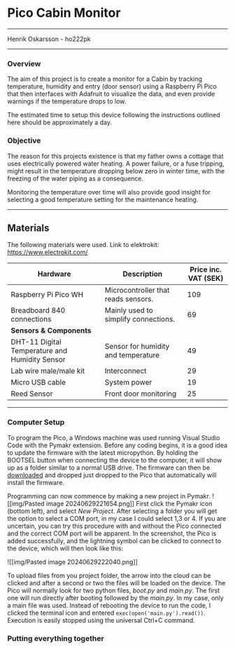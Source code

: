 # Pico Cabin Monitor
---

Henrik Oskarsson - ho222pk

---
### Overview

The aim of this project is to create a monitor for a Cabin by tracking temperature, humidity and entry (door sensor) using a Raspberry Pi Pico that then interfaces with Adafruit to visualize the data, and even provide warnings if the temperature drops to low.

The estimated time to setup this device following the instructions outlined here should be approximately a day. 

### Objective

The reason for this projects existence is that my father owns a cottage that uses electrically powered water heating. A power failure, or a fuse tripping, might result in the temperature dropping below zero in winter time,  with the freezing of the water piping as a consequence. 

Monitoring the temperature over time will also provide good insight for selecting a good temperature setting for the maintenance heating.


---
## Materials

The following materials were used.
Link to elektrokit: https://www.electrokit.com/

| Hardware                                       | Description                          | Price inc. VAT (SEK) |
| ---------------------------------------------- | ------------------------------------ | -------------------- |
| Raspberry Pi Pico WH                           | Microcontroller that reads sensors.  | 109                  |
| Breadboard 840 connections                     | Mainly used to simplify connections. | 69                   |
| **Sensors & Components**                       |                                      |                      |
| DHT-11 Digital Temperature and Humidity Sensor | Sensor for humidity and temperature  | 49                   |
| Lab wire male/male kit                         | Interconnect                         | 29                   |
| Micro USB cable                                | System power                         | 19                   |
| Reed Sensor                                    | Front door monitoring                | 25                   |

---

### Computer Setup

To program the Pico, a Windows machine was used running Visual Studio Code with the Pymakr extension. Before any coding begins, it is a good idea to update the firmware with the latest micropython. By holding the BOOTSEL button when connecting the device to the computer, it will show up as a folder similar to a normal USB drive. The firmware can then be [downloaded](https://micropython.org/download/RPI_PICO_W/) and dropped just dropped to the Pico that automatically will install the firmware. 

Programming can now commence by making a new project in Pymakr.
![[img/Pasted image 20240629221654.png]]
First click the Pymakr icon (bottom left), and select *New Project*.  After selecting a folder you will get the option to select a COM port, in my case I could select 1,3 or 4. If you are uncertain, you can try this procedure with and without the Pico connected and the correct COM port will be apparent. In the screenshot, the Pico is added successfully, and the lightning symbol can be clicked to connect to the device, which will then look like this:

![[img/Pasted image 20240629222040.png]]

To upload files from you project folder, the arrow into the cloud can be clicked and after a second or two the files will be loaded on the device. The Pico will normally look for two python files, *boot.py* and *main.py*. The first one will run directly after booting followed by the *main.py*. In my case, only a main file was used. Instead of rebooting the device to run the code, I clicked the terminal icon and entered `exec(open('main.py').read())`. Execution is easily stopped using the universal Ctrl+C command.

### Putting everything together

